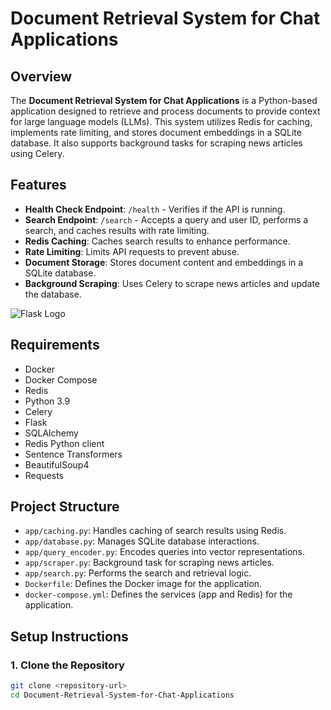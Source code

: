 # Document Retrieval System for Chat Applications

## Overview

The **Document Retrieval System for Chat Applications** is a Python-based application designed to retrieve and process documents to provide context for large language models (LLMs). This system utilizes Redis for caching, implements rate limiting, and stores document embeddings in a SQLite database. It also supports background tasks for scraping news articles using Celery.

## Features

- **Health Check Endpoint**: `/health` - Verifies if the API is running.
- **Search Endpoint**: `/search` - Accepts a query and user ID, performs a search, and caches results with rate limiting.
- **Redis Caching**: Caches search results to enhance performance.
- **Rate Limiting**: Limits API requests to prevent abuse.
- **Document Storage**: Stores document content and embeddings in a SQLite database.
- **Background Scraping**: Uses Celery to scrape news articles and update the database.
  
![Flask Logo](https://flask.palletsprojects.com/en/2.0.x/_images/flask-logo.png)

## Requirements

- Docker
- Docker Compose
- Redis
- Python 3.9
- Celery
- Flask
- SQLAlchemy
- Redis Python client
- Sentence Transformers
- BeautifulSoup4
- Requests

## Project Structure

- `app/caching.py`: Handles caching of search results using Redis.
- `app/database.py`: Manages SQLite database interactions.
- `app/query_encoder.py`: Encodes queries into vector representations.
- `app/scraper.py`: Background task for scraping news articles.
- `app/search.py`: Performs the search and retrieval logic.
- `Dockerfile`: Defines the Docker image for the application.
- `docker-compose.yml`: Defines the services (app and Redis) for the application.

## Setup Instructions

### 1. Clone the Repository

```bash
git clone <repository-url>
cd Document-Retrieval-System-for-Chat-Applications
